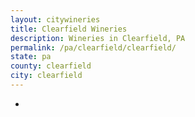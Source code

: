 ```yaml
---
layout: citywineries
title: Clearfield Wineries
description: Wineries in Clearfield, PA
permalink: /pa/clearfield/clearfield/
state: pa
county: clearfield
city: clearfield
---
```

-
